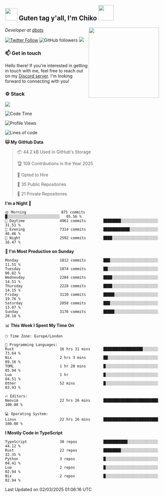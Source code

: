 <h2><img src="https://cdn.discordapp.com/emojis/1100181376730402906.gif?quality=lossless" width="40"> Guten tag y'all, I'm Chiko <img src="https://a.ppy.sh/15907233" width="50"></h2>
<a href="https://cataas.com"><img align='right' src="https://cataas.com/cat" width="230"></a>
<p><em>Developer at <a href="https://github.com/dbotsfun">dbots</a></em></p>

[![Twitter Follow](https://img.shields.io/twitter/follow/chikoxq?label=Follow)](https://twitter.com/intent/follow?screen_name=chikoxq)
![GitHub followers](https://img.shields.io/github/followers/chikof?label=Follow&style=social)
![](https://komarev.com/ghpvc/?username=chikof&color=blue)

### 📫 Get in touch
Hello there! If you're interested in getting in touch with me, feel free to reach out on my [Discord server](https://discord.gg/sejc7TnX6N). I'm looking forward to connecting with you!

### ⚙️ Stack
[![](https://skillicons.dev/icons?i=git,kubernetes,docker,js,ts,cloudflare,css,deno,express,graphql,html,mongodb,nestjs,py,react,apollo,bash,java,lua,nextjs,netlify,nodejs,ps,powershell,rust,neovim,tauri,sentry,postgres,tailwind,prisma,actix,workers)](https://skillicons.dev)

<!--START_SECTION:waka-->
![Code Time](http://img.shields.io/badge/Code%20Time-2%2C143%20hrs%2032%20mins-blue)

![Profile Views](http://img.shields.io/badge/Profile%20Views-0-blue)

![Lines of code](https://img.shields.io/badge/From%20Hello%20World%20I%27ve%20Written-8.9%20million%20lines%20of%20code-blue)

**🐱 My GitHub Data** 

> 📦 44.2 kB Used in GitHub's Storage 
 > 
> 🏆 109 Contributions in the Year 2025
 > 
> 💼 Opted to Hire
 > 
> 📜 35 Public Repositories 
 > 
> 🔑 21 Private Repositories 
 > 
**I'm a Night 🦉** 

```text
🌞 Morning                875 commits         █░░░░░░░░░░░░░░░░░░░░░░░░   05.56 % 
🌆 Daytime                4961 commits        ████████░░░░░░░░░░░░░░░░░   31.51 % 
🌃 Evening                7314 commits        ████████████░░░░░░░░░░░░░   46.46 % 
🌙 Night                  2592 commits        ████░░░░░░░░░░░░░░░░░░░░░   16.47 % 
```
📅 **I'm Most Productive on Sunday** 

```text
Monday                   1812 commits        ███░░░░░░░░░░░░░░░░░░░░░░   11.51 % 
Tuesday                  1074 commits        ██░░░░░░░░░░░░░░░░░░░░░░░   06.82 % 
Wednesday                2284 commits        ████░░░░░░░░░░░░░░░░░░░░░   14.51 % 
Thursday                 2228 commits        ████░░░░░░░░░░░░░░░░░░░░░   14.15 % 
Friday                   3110 commits        █████░░░░░░░░░░░░░░░░░░░░   19.76 % 
Saturday                 2058 commits        ███░░░░░░░░░░░░░░░░░░░░░░   13.07 % 
Sunday                   3176 commits        █████░░░░░░░░░░░░░░░░░░░░   20.18 % 
```


📊 **This Week I Spent My Time On** 

```text
🕑︎ Time Zone: Europe/London

💬 Programming Languages: 
Rust                     16 hrs 31 mins      ██████████████████░░░░░░░   73.64 % 
Nix                      2 hrs 3 mins        ██░░░░░░░░░░░░░░░░░░░░░░░   09.16 % 
TOML                     1 hr 20 mins        █░░░░░░░░░░░░░░░░░░░░░░░░   05.94 % 
Lua                      1 hr                █░░░░░░░░░░░░░░░░░░░░░░░░   04.51 % 
Other                    52 mins             █░░░░░░░░░░░░░░░░░░░░░░░░   03.93 % 

🔥 Editors: 
Neovim                   22 hrs 26 mins      █████████████████████████   100.00 % 

💻 Operating System: 
Linux                    22 hrs 26 mins      █████████████████████████   100.00 % 
```

**I Mostly Code in TypeScript** 

```text
TypeScript               30 repos            ███████████░░░░░░░░░░░░░░   44.12 % 
Rust                     22 repos            ████████░░░░░░░░░░░░░░░░░   32.35 % 
Python                   3 repos             █░░░░░░░░░░░░░░░░░░░░░░░░   04.41 % 
Lua                      2 repos             █░░░░░░░░░░░░░░░░░░░░░░░░   02.94 % 
Nix                      2 repos             █░░░░░░░░░░░░░░░░░░░░░░░░   02.94 % 
```




 Last Updated on 02/03/2025 01:06:16 UTC
<!--END_SECTION:waka-->


<!--
<p align="center">
     <a href="https://discord.gg/HhybNhchcC"><img src="https://invidget.switchblade.xyz/sejc7TnX6N" align="center" ><a>
</p> 
-->

